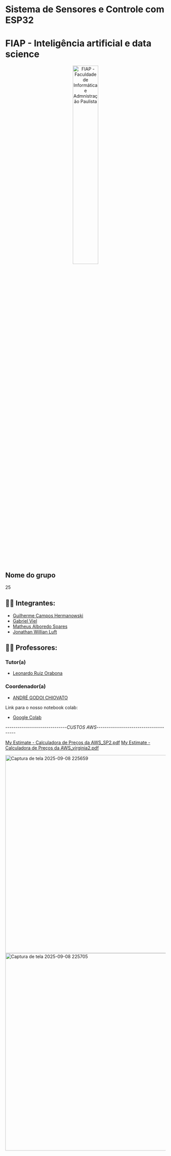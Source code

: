 # Sistema de Sensores e Controle com ESP32

# FIAP - Inteligência artificial e data science

<p align="center">
<a href= "https://www.fiap.com.br/"><img src="assets/logo-fiap.png" alt="FIAP - Faculdade de Informática e Admnistração Paulista" border="0" width=40% height=40%></a>
</p>

## Nome do grupo
25

## 👨‍🎓 Integrantes: 
- <a href="https://www.linkedin.com/company/inova-fusca">Guilherme Campos Hermanowski </a>
- <a href="https://www.linkedin.com/company/inova-fusca">Gabriel Viel </a>
- <a href="https://www.linkedin.com/company/inova-fusca"> Matheus Alboredo Soares</a> 
- <a href="https://www.linkedin.com/company/inova-fusca">Jonathan Willian Luft </a>

## 👩‍🏫 Professores:
### Tutor(a) 
- <a href="https://www.linkedin.com/company/inova-fusca">Leonardo Ruiz Orabona</a>
### Coordenador(a)
- <a href="https://www.linkedin.com/company/inova-fusca">ANDRÉ GODOI CHIOVATO</a>


Link para o nosso notebook colab:
- <a href="https://colab.research.google.com/drive/1X1vuIPBoZQW58g0KXeV9qYC9JwHUDQ6E?usp=sharing">Google Colab</a>


------------------------------*CUSTOS AWS*--------------------------------------



[My Estimate - Calculadora de Preços da AWS_SP2.pdf](https://github.com/user-attachments/files/22224546/My.Estimate.-.Calculadora.de.Precos.da.AWS_SP2.pdf)
[My Estimate - Calculadora de Preços da AWS_virginia2.pdf](https://github.com/user-attachments/files/22224547/My.Estimate.-.Calculadora.de.Precos.da.AWS_virginia2.pdf)

<img width="666" height="623" alt="Captura de tela 2025-09-08 225659" src="https://github.com/user-attachments/assets/566d4ab4-2161-4c6a-9686-32d71734a246" />
<img width="647" height="621" alt="Captura de tela 2025-09-08 225705" src="https://github.com/user-attachments/assets/681aa2b4-cac3-488d-8c8f-23cd4a47c310" />


